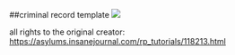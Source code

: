 ##criminal record template
<img src="https://i59.photobucket.com/albums/g311/Callirhoe/criminalrecordexample.png">

all rights to the original creator: https://asylums.insanejournal.com/rp_tutorials/118213.html
